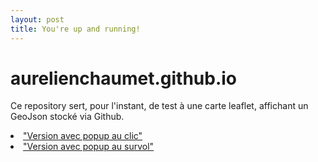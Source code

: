 ```yaml
---
layout: post
title: You're up and running!
---
```

# aurelienchaumet.github.io

Ce repository sert, pour l'instant, de test à une carte leaflet, affichant un GeoJson stocké via Github.

<li><a href="https://aurelienchaumet.github.io/html/popup_click.html">"Version avec popup au clic" </a></li>

<li><a href="https://aurelienchaumet.github.io/html/popup_survol.html">"Version avec popup au survol" </a></li>

